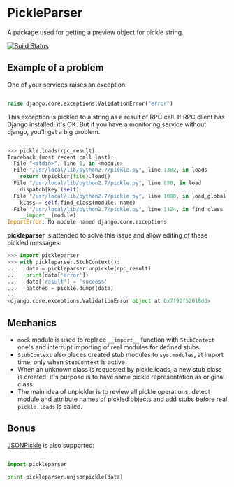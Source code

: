 PickleParser
============

A package used for getting a preview object for pickle string.

[![Build Status](https://travis-ci.org/tumb1er/pickleparser.svg)](https://travis-ci.org/tumb1er/pickleparser)

Example of a problem
--------------------

One of your services raises an exception:

```python

raise django.core.exceptions.ValidationError("error")
```

This exception is pickled to a string as a result of RPC call.
If RPC client has Django installed, it's OK. 
But if you have a monitoring service without django, you'll get a big problem.

```python

>>> pickle.loads(rpc_result)
Traceback (most recent call last):
  File "<stdin>", line 1, in <module>
  File "/usr/local/lib/python2.7/pickle.py", line 1382, in loads
    return Unpickler(file).load()
  File "/usr/local/lib/python2.7/pickle.py", line 858, in load
    dispatch[key](self)
  File "/usr/local/lib/python2.7/pickle.py", line 1090, in load_global
    klass = self.find_class(module, name)
  File "/usr/local/lib/python2.7/pickle.py", line 1124, in find_class
    __import__(module)
ImportError: No module named django.core.exceptions

```

**pickleparser** is attended to solve this issue and allow editing of these 
pickled messages:

```python
>>> import pickleparser
>>> with pickleparser.StubContext():
...   data = pickleparser.unpickle(rpc_result)
...   print(data['error'])
...   data['result'] = 'success'
...   patched = pickle.dumps(data)
... 
<django.core.exceptions.ValidationError object at 0x7f92f52018d0>

```

Mechanics
---------

* `mock` module is used to replace `__import__` function with `StubContext` one's
 and interrupt importing of real modules for defined stubs
* `StubContext` also places created stub modules to `sys.modules`, 
at import time, only when `StubContext` is active
* When an unknown class is requested by pickle.loads, a new stub class is created. 
It's purpose is to have same pickle representation as original class.
* The main idea of unpickler is to review all pickle operations, 
detect module and attribute names of pickled objects and add stubs before real 
`pickle.loads` is called.

Bonus
-----

[JSONPickle](https://jsonpickle.github.io/) is also supported:

```python

import pickleparser

print pickleparser.unjsonpickle(data)
```



